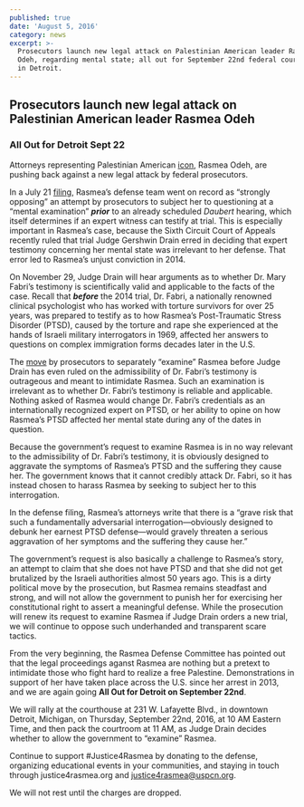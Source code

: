 ```yaml
---
published: true
date: 'August 5, 2016'
category: news
excerpt: >-
  Prosecutors launch new legal attack on Palestinian American leader Rasmea
  Odeh, regarding mental state; all out for September 22nd federal court hearing
  in Detroit.
---
```

## Prosecutors launch new legal attack on Palestinian American leader Rasmea Odeh

### All Out for Detroit Sept 22



Attorneys representing Palestinian American [icon](http://justice4rasmea.org/about/), Rasmea Odeh, are pushing back against a new legal attack by federal prosecutors.

In a July 21 [filing](http://justice4rasmea.org/assets/img/defense-opposition-to-demand-for-mental-exam-of-rasmea.pdf), Rasmea’s defense team went on record as “strongly opposing” an attempt by prosecutors to subject her to questioning at a “mental examination” **_prior_** to an already scheduled _Daubert_ hearing, which itself determines if an expert witness can testify at trial.  This is especially important in Rasmea’s case, because the Sixth Circuit Court of Appeals recently ruled that trial Judge Gershwin Drain erred in deciding that expert testimony concerning her mental state was irrelevant to her defense. That error led to Rasmea’s unjust conviction in 2014.

On November 29, Judge Drain will hear arguments as to whether Dr. Mary Fabri’s testimony is scientifically valid and applicable to the facts of the case. Recall that **_before_** the 2014 trial, Dr. Fabri, a nationally renowned clinical psychologist who has worked with torture survivors for over 25 years, was prepared to testify as to how Rasmea’s Post-Traumatic Stress Disorder (PTSD), caused by the torture and rape she experienced at the hands of Israeli military interrogators in 1969, affected her answers to questions on complex immigration forms decades later in the U.S.

The [move](http://justice4rasmea.org/assets/img/govt-demand-for-mental-exam-of-rasmea.pdf) by prosecutors to separately “examine” Rasmea before Judge Drain has even ruled on the admissibility of Dr. Fabri’s testimony is outrageous and meant to intimidate Rasmea. Such an examination is irrelevant as to whether Dr. Fabri’s testimony is reliable and applicable. Nothing asked of Rasmea would change Dr. Fabri’s credentials as an internationally recognized expert on PTSD, or her ability to opine on how Rasmea’s PTSD affected her mental state during any of the dates in question.

Because the government’s request to examine Rasmea is in no way relevant to the admissibility of Dr. Fabri’s testimony, it is obviously designed to aggravate the symptoms of Rasmea’s PTSD and the suffering they cause her. The government knows that it cannot credibly attack Dr. Fabri, so it has instead chosen to harass Rasmea by seeking to subject her to this interrogation.

In the defense filing, Rasmea’s attorneys write that there is a “grave risk that such a fundamentally adversarial interrogation—obviously designed to debunk her earnest PTSD defense—would gravely threaten a serious aggravation of her symptoms and the suffering they cause her.”

The government’s request is also basically a challenge to Rasmea’s story, an attempt to claim that she does not have PTSD and that she did not get brutalized by the Israeli authorities almost 50 years ago.  This is a dirty political move by the prosecution, but Rasmea remains steadfast and strong, and will not allow the government to punish her for exercising her constitutional right to assert a meaningful defense. While the prosecution will renew its request to examine Rasmea if Judge Drain orders a new trial, we will continue to oppose such underhanded and transparent scare tactics.

From the very beginning, the Rasmea Defense Committee has pointed out that the legal proceedings aganst Rasmea are nothing but a pretext to intimidate those who fight hard to realize a free Palestine.  Demonstrations in support of her have taken place across the U.S. since her arrest in 2013, and we are again going **All Out for Detroit on September 22nd**.

We will rally at the courthouse at 231 W. Lafayette Blvd., in downtown Detroit, Michigan, on Thursday, September 22nd, 2016, at 10 AM Eastern Time, and then pack the courtroom at 11 AM, as Judge Drain decides whether to allow the government to “examine” Rasmea.

Continue to support #Justice4Rasmea by donating to the defense, organizing educational events in your communities, and staying in touch through justice4rasmea.org and justice4rasmea@uspcn.org.

We will not rest until the charges are dropped.
